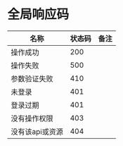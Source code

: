 # 全局响应码


| 名称  | 状态码 | 备注  |
|-----|-----|-----|
| 操作成功 | 200 |  |
| 操作失败 | 500 |  |
| 参数验证失败 | 410 |  |
| 未登录 | 401 |  |
| 登录过期 | 401 |  |
| 没有操作权限 | 403 |  |
| 没有该api或资源 | 404 |  |
